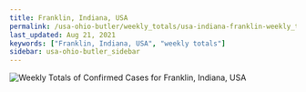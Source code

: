 ```yaml
---
title: Franklin, Indiana, USA
permalink: /usa-ohio-butler/weekly_totals/usa-indiana-franklin-weekly_totals.html
last_updated: Aug 21, 2021
keywords: ["Franklin, Indiana, USA", "weekly totals"]
sidebar: usa-ohio-butler_sidebar
---
```


![Weekly Totals of Confirmed Cases for Franklin, Indiana, USA](/covid_tracker/images/graphs/usa-indiana-franklin-weekly_totals_graph.png)
